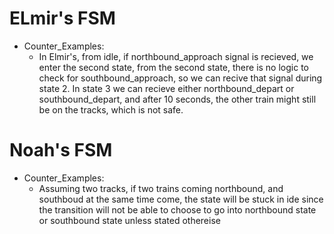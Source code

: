 # ELmir's FSM
- Counter_Examples:
  - In Elmir's, from idle, if northbound_approach signal is recieved, we enter the second state, from the second state, there is no logic to check for southbound_approach, so we can recive that signal during state 2. In state 3 we can recieve either northbound_depart or southbound_depart, and after 10 seconds, the other train might still be on the tracks, which is not safe.

# Noah's FSM
- Counter_Examples:
  - Assuming two tracks, if two trains coming northbound, and southboud at the same time come, the state will be stuck in ide since the transition will not be able to choose to go into northbound state or southbound state unless stated othereise
